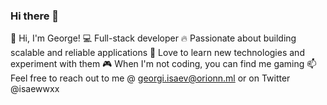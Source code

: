 ### Hi there 👋

👋 Hi, I'm George!
💻 Full-stack developer
🔥 Passionate about building scalable and reliable applications
🚀 Love to learn new technologies and experiment with them
🎮 When I'm not coding, you can find me gaming
📫 Feel free to reach out to me @ georgi.isaev@orionn.ml or on Twitter @isaewwxx
